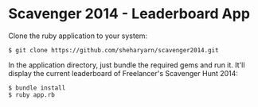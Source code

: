 Scavenger 2014 - Leaderboard App
================================

Clone the ruby application to your system:

```
$ git clone https://github.com/sheharyarn/scavenger2014.git
```

In the application directory, just bundle the required gems and run it. It'll display the current leaderboard of Freelancer's Scavenger Hunt 2014:

```
$ bundle install
$ ruby app.rb
```